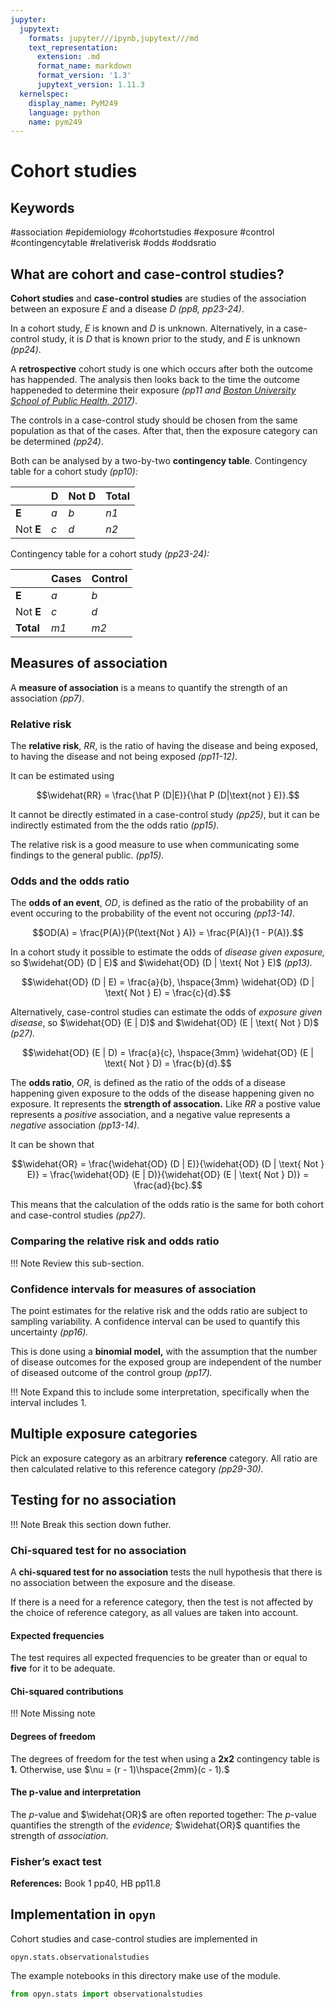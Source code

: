```yaml
---
jupyter:
  jupytext:
    formats: jupyter///ipynb,jupytext///md
    text_representation:
      extension: .md
      format_name: markdown
      format_version: '1.3'
      jupytext_version: 1.11.3
  kernelspec:
    display_name: PyM249
    language: python
    name: pym249
---
```


# Cohort studies

## Keywords

#association #epidemiology #cohortstudies #exposure #control #contingencytable #relativerisk #odds #oddsratio

## What are cohort and case-control studies?

**Cohort studies** and **case-control studies** are studies of the association between an exposure $E$ and a disease $D$ *(pp8, pp23-24)*.

In a cohort study, $E$ is known and $D$ is unknown.
Alternatively, in a case-control study, it is $D$ that is known prior to the study, and $E$ is unknown *(pp24)*.

A **retrospective** cohort study is one which occurs after both the outcome has happended.
The analysis then looks back to the time the outcome happeneded to determine their exposure *(pp11 and [Boston University School of Public Health, 2017](https://sphweb.bumc.bu.edu/otlt/mph-modules/ep/ep713_analyticoverview/ep713_analyticoverview3.html))*.

The controls in a case-control study should be chosen from the same population as that of the cases.
After that, then the exposure category can be determined *(pp24)*.

Both can be analysed by a two-by-two **contingency table**.
Contingency table for a cohort study *(pp10):*

|           | D   |   Not D | Total   |
|-----------|-----|---------|---------|
| **E**     | *a* | *b*     | *n1*    |
| Not **E** | *c* | *d*     | *n2*    |

Contingency table for a cohort study *(pp23-24):*

|           | Cases   | Control   |
|-----------|---------|-----------|
| **E**     | *a*     | *b*       |
| Not **E** | *c*     | *d*       |
| **Total** | *m1*    | *m2*      |

## Measures of association

A **measure of association** is a means to quantify the strength of an association *(pp7)*.

### Relative risk

The **relative risk**, $RR$, is the ratio of having the disease and being exposed, to having the disease and not being exposed *(pp11-12)*.

It can be estimated using

$$\widehat{RR} = \frac{\hat P (D|E)}{\hat P (D|\text{not } E)}.$$

It cannot be directly estimated in a case-control study *(pp25)*, but it can be indirectly estimated from the the odds ratio *(pp15)*.

The relative risk is a good measure to use when communicating some findings to the general public. *(pp15).*

### Odds and the odds ratio

The **odds of an event**, $OD$, is defined as the ratio of the probability of an event occuring to the probability of the event not occuring *(pp13-14).*

$$OD(A) = \frac{P(A)}{P(\text{Not } A)} = \frac{P(A)}{1 - P(A)}.$$

In a cohort study it possible to estimate the odds of *disease given exposure,* so $\widehat{OD} (D | E)$ and $\widehat{OD} (D | \text{ Not } E)$ *(pp13).*

$$\widehat{OD} (D | E) = \frac{a}{b}, \hspace{3mm} \widehat{OD} (D | \text{ Not } E) = \frac{c}{d}.$$

Alternatively, case-control studies can estimate the odds of *exposure given disease*, so $\widehat{OD} (E | D)$ and $\widehat{OD} (E | \text{ Not } D)$ *(p27).*

$$\widehat{OD} (E | D) = \frac{a}{c}, \hspace{3mm} \widehat{OD} (E | \text{ Not } D) = \frac{b}{d}.$$

The **odds ratio**, $OR$, is defined as the ratio of the odds of a disease happening given exposure to the odds of the disease happening given no exposure.
It represents the **strength of assocation.**
Like $RR$ a postive value represents a *positive* association, and a negative value represents a *negative* association *(pp13-14).*

It can be shown that

$$\widehat{OR} = \frac{\widehat{OD} (D | E)}{\widehat{OD} (D | \text{ Not } E)} = \frac{\widehat{OD} (E | D)}{\widehat{OD} (E | \text{ Not } D)} = \frac{ad}{bc}.$$

This means that the calculation of the odds ratio is the same for both cohort and case-control studies *(pp27).*

### Comparing the relative risk and odds ratio

!!! Note Review this sub-section.

### Confidence intervals for measures of association

The point estimates for the relative risk and the odds ratio are subject to sampling variability.
A confidence interval can be used to quantify this uncertainty *(pp16).*

This is done using a **binomial model,** with the assumption that the number of disease outcomes for the exposed group are independent of the number of diseased outcome of the control group *(pp17).*

!!! Note Expand this to include some interpretation, specifically when the interval includes 1.

## Multiple exposure categories

Pick an exposure category as an arbitrary **reference** category.
All ratio are then calculated relative to this reference category *(pp29-30).*

## Testing for no association

!!! Note Break this section down futher.

### Chi-squared test for no association

A **chi-squared test for no association** tests the null hypothesis that there is no association between the exposure and the disease.

If there is a need for a reference category, then the test is not affected by the choice of reference category, as all values are taken into account.

#### Expected frequencies

The test requires all expected frequencies to be greater than or equal to **five** for it to be adequate.

#### Chi-squared contributions

!!! Note Missing note

#### Degrees of freedom

The degrees of freedom for the test when using a **2x2** contingency table is **1.**
Otherwise, use $\nu = (r - 1)\hspace{2mm}(c - 1).$

#### The p-value and interpretation

The $p$-value and $\widehat{OR}$ are often reported together:
The $p$-value quantifies the strength of the *evidence;* $\widehat{OR}$ quantifies the strength of *association.*

### Fisher’s exact test

**References:** Book 1 pp40, HB pp11.8

## Implementation in `opyn`

Cohort studies and case-control studies are implemented in

```{python}
opyn.stats.observationalstudies
```

The example notebooks in this directory make use of the module.

```python
from opyn.stats import observationalstudies
```
